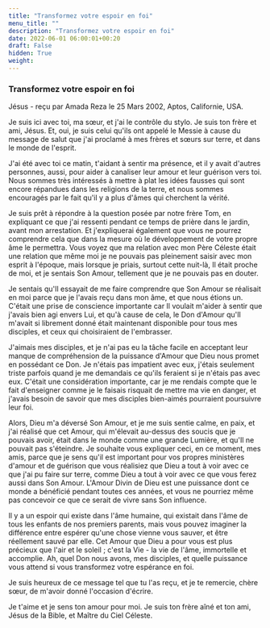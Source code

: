 ```yaml
---
title: "Transformez votre espoir en foi"
menu_title: ""
description: "Transformez votre espoir en foi"
date: 2022-06-01 06:00:01+00:20
draft: False
hidden: True
weight:
---
```

### Transformez votre espoir en foi

Jésus - reçu par Amada Reza le 25 Mars 2002, Aptos, Californie, USA.

Je suis ici avec toi, ma sœur, et j'ai le contrôle du stylo. Je suis ton frère et ami, Jésus. Et, oui, je suis celui qu'ils ont appelé le Messie à cause du message de salut que j'ai proclamé à mes frères et sœurs sur terre, et dans le monde de l'esprit.

J'ai été avec toi ce matin, t'aidant à sentir ma présence, et il y avait d'autres personnes, aussi, pour aider à canaliser leur amour et leur guérison vers toi. Nous sommes très intéressés à mettre à plat les idées fausses qui sont encore répandues dans les religions de la terre, et nous sommes encouragés par le fait qu'il y a plus d'âmes qui cherchent la vérité.

Je suis prêt à répondre à la question posée par notre frère Tom, en expliquant ce que j'ai ressenti pendant ce temps de prière dans le jardin, avant mon arrestation. Et j'expliquerai également que vous ne pourrez comprendre cela que dans la mesure où le développement de votre propre âme le permettra. Vous voyez que ma relation avec mon Père Céleste était une relation que même moi je ne pouvais pas pleinement saisir avec mon esprit à l'époque, mais lorsque je priais, surtout cette nuit-là, Il était proche de moi, et je sentais Son Amour, tellement que je ne pouvais pas en douter.

Je sentais qu'Il essayait de me faire comprendre que Son Amour se réalisait en moi parce que je l'avais reçu dans mon âme, et que nous étions un. C'était une prise de conscience importante car Il voulait m'aider à sentir que j'avais bien agi envers Lui, et qu'à cause de cela, le Don d'Amour qu'Il m'avait si librement donné était maintenant disponible pour tous mes disciples, et ceux qui choisiraient de l'embrasser.

J'aimais mes disciples, et je n'ai pas eu la tâche facile en acceptant leur manque de compréhension de la puissance d'Amour que Dieu nous promet en possédant ce Don. Je n'étais pas impatient avec eux, j'étais seulement triste parfois quand je me demandais ce qu'ils feraient si je n'étais pas avec eux. C'était une considération importante, car je me rendais compte que le fait d'enseigner comme je le faisais risquait de mettre ma vie en danger, et j'avais besoin de savoir que mes disciples bien-aimés pourraient poursuivre leur foi.

Alors, Dieu m'a déversé Son Amour, et je me suis sentie calme, en paix, et j'ai réalisé que cet Amour, qui m'élevait au-dessus des soucis que je pouvais avoir, était dans le monde comme une grande Lumière, et qu'Il ne pouvait pas s'éteindre. Je souhaite vous expliquer ceci, en ce moment, mes amis, parce que je sens qu'il est important pour vos propres ministères d'amour et de guérison que vous réalisiez que Dieu a tout à voir avec ce que j'ai pu faire sur terre, comme Dieu a tout à voir avec ce que vous ferez aussi dans Son Amour. L'Amour Divin de Dieu est une puissance dont ce monde a bénéficié pendant toutes ces années, et vous ne pourriez même pas concevoir ce que ce serait de vivre sans Son influence.

Il y a un espoir qui existe dans l'âme humaine, qui existait dans l'âme de tous les enfants de nos premiers parents, mais vous pouvez imaginer la différence entre espérer qu'une chose vienne vous sauver, et être réellement sauvé par elle. Cet Amour que Dieu a pour vous est plus précieux que l'air et le soleil ; c'est la Vie - la vie de l'âme, immortelle et accomplie. Ah, quel Don nous avons, mes disciples, et quelle puissance vous attend si vous transformez votre espérance en foi.

Je suis heureux de ce message tel que tu l'as reçu, et je te remercie, chère sœur, de m'avoir donné l'occasion d'écrire.

Je t'aime et je sens ton amour pour moi. Je suis ton frère aîné et ton ami, Jésus de la Bible, et Maître du Ciel Céleste.
